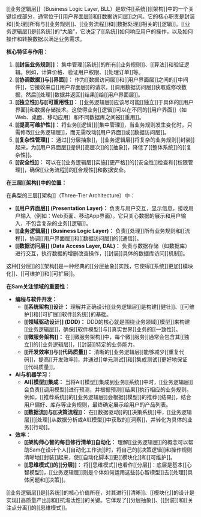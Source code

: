 [[业务逻辑层]]（Business Logic Layer, BLL）是软件[[系统]][[架构]]中的一个关键组成部分，通常位于[[用户界面层]]和[[数据访问层]]之间。它的核心职责是封装和[[处理]]所有与[[业务规则]]、[[业务流程]]和[[数据处理]]相关的[[逻辑]]。[[业务逻辑层]]是[[系统]]的“大脑”，它决定了[[系统]]如何响应用户的操作，以及如何操作和转换数据以满足业务需求。

**核心特征与作用：**

1.  **[[封装业务规则]]：** 集中管理[[系统]]的所有[[业务规则]]、[[算法]]和验证逻辑。例如，计算价格、验证用户权限、[[处理订单]]等。
2.  **[[协调数据]]与[[界面]]：** 作为[[数据访问层]]和[[用户界面层]]之间的[[中间件]]，它接收来自[[用户界面层]]的请求，[[调用数据访问层]]获取或修改数据，然后[[处理]]数据并返回[[结果]]给[[用户界面层]]。
3.  **[[独立性]]与[[可重用性]]：** [[业务逻辑层]]应该尽可能[[独立]]于具体的[[用户界面]]和数据存储技术。这使得业务[[逻辑]]可以在不同的[[用户界面]]（如Web、桌面、移动应用）和不同数据库之间被[[重用]]。
4.  **[[提高可维护性]]：** 将业务[[逻辑]][[集中管理]]，当业务规则发生变化时，只需修改[[业务逻辑层]]，而无需改动[[用户界面]]或[[数据访问层]]。
5.  **[[复杂性管理]]：** 通过[[分层抽象]]，[[业务逻辑层]]将复杂的业务规则[[封装]]起来，为[[用户界面层]]提供[[高层次]]的[[抽象]]，降低了[[整体系统]]的[[复杂性]]。
6.  **[[安全性]]：** 可以在[[业务逻辑层]]实施[[更严格]]的[[安全性]]检查和[[权限管理]]，确保[[业务流程]]的[[合规性]]和数据安全。

**在三层[[架构]]中的位置：**

在典型的三层[[架构]]（Three-Tier Architecture）中：

*   **[[用户界面层]] (Presentation Layer)：** 负责与用户交互，显示信息，接收用户输入（例如：Web页面、移动App界面）。它只关心数据的展示和用户输入，不包含复杂的业务[[逻辑]]。
*   **[[业务逻辑层]] (Business Logic Layer)：** 负责[[处理]]所有业务规则和[[流程]]，协调[[用户界面层]]和[[数据访问层]]的[[通信]]。
*   **[[数据访问层]] (Data Access Layer, DAL)：** 负责与数据存储（如数据库）进行交互，执行数据的增删改查操作，[[封装]]具体的数据库访问[[机制]]。

这种[[分层]]的[[架构]]是一种经典的[[分层抽象]]实践，它使得[[系统]]更加[[模块化]]、[[可维护]]和[[可扩展]]。

**在Sam关注领域的重要性：**

*   **编程与软件开发：**
    *   **[[系统架构]]设计：** 理解并正确设计[[业务逻辑层]]是构建[[健壮]]、[[可维护]]和[[可扩展]]软件[[系统]]的基础。
    *   **[[领域驱动设计]] (DDD)：** DDD的核心就是围绕业务领域[[模型]]来构建[[业务逻辑层]]，确保[[软件模型]]与[[真实世界]]业务的[[一致性]]。
    *   **[[微服务架构]]：** 在[[微服务架构]]中，每个微[[服务]]通常会包含其[[独立]]的[[业务逻辑层]]，[[封装]]特定的业务能力。
    *   **[[开发效率]]与[[代码质量]]：** 清晰的[[业务逻辑层]]能够减少[[重复代码]]，提高[[开发效率]]，并通过[[单元测试]]和[[集成测试]]更好地保证[[代码质量]]。
*   **AI与机器学习：**
    *   **AI[[模型]]集成：** 当将AI[[模型]]集成到业务[[系统]]中时，[[业务逻辑层]]会负责[[调用模型]]进行预测，并根据预测[[结果]]执行相应的业务规则。例如，[[推荐系统]]的[[业务逻辑层]]会根据[[模型]]的推荐[[结果]]，结合用户偏好、库存等业务规则，最终确定展示给用户的产品列表。
    *   **[[数据流]]与[[决策流程]]：** 在[[数据驱动]]的[[决策系统]]中，[[业务逻辑层]][[处理]]从数据分析或AI[[模型]]中获取的[[洞察]]，并转化为具体的业务[[行动]]。
*   **效率：**
    *   **[[架构师心智的每日修行清单]]自动化：** 理解[[业务逻辑层]]的概念可以帮助Sam在设计个人[[自动化工作流]]时，将自己的[[决策逻辑]]和操作规则清晰地[[封装]]起来，使[[自动化脚本]]更[[模块化]]和[[可维护]]。
    *   **[[思维模式]]的[[分层]]：** 将[[思维模式]]也看作[[分层]]：底层是基本[[心智模型]]，[[业务逻辑层]]则是个体如何运用这些[[心智模型]]去[[处理]]具体问题和[[决策]]。

[[业务逻辑层]]是[[系统]]的核心价值所在，对其进行[[清晰]]、[[模块化]]的设计是实现[[高质量产出]]和[[抗淘汰性]]的关键。它体现了[[分层抽象]]、[[封装]]和[[关注点分离]]的[[思维模式]]。